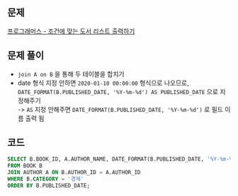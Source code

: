 ## 문제
[프로그래머스 - 조건에 맞는 도서 리스트 출력하기](https://school.programmers.co.kr/learn/courses/30/lessons/144854) 

## 문제 풀이
- `join A on B` 을 통해 두 테이블을 합치기
- date 형식 지정 안하면 `2020-01-10 00:00:00` 형식으로 나오므로, <br>
`DATE_FORMAT(B.PUBLISHED_DATE, '%Y-%m-%d') AS PUBLISHED_DATE` 으로 지정해주기 <br>
-> `AS` 지정 안해주면 `DATE_FORMAT(B.PUBLISHED_DATE, '%Y-%m-%d')` 로 필드 이름 출력 됨

## 코드
```sql
SELECT B.BOOK_ID, A.AUTHOR_NAME, DATE_FORMAT(B.PUBLISHED_DATE, '%Y-%m-%d') AS PUBLISHED_DATE
FROM BOOK B
JOIN AUTHOR A ON B.AUTHOR_ID = A.AUTHOR_ID
WHERE B.CATEGORY = '경제'
ORDER BY B.PUBLISHED_DATE;
```
